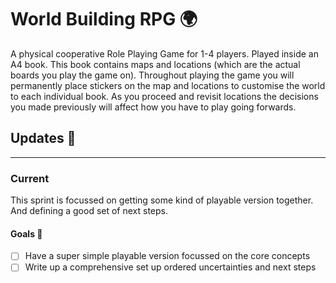 # World Building RPG 🌍

A physical cooperative Role Playing Game for 1-4 players. Played inside an A4 book. This book contains maps and locations (which are the actual boards you play the game on). Throughout playing the game you will permanently place stickers on the map and locations to customise the world to each individual book. As you proceed and revisit locations the decisions you made previously will affect how you have to play going forwards.

## Updates 🔼

---

### Current

This sprint is focussed on getting some kind of playable version together. And defining a good set of next steps.

#### Goals 🥅

- [ ] Have a super simple playable version focussed on the core concepts
- [ ] Write up a comprehensive set up ordered uncertainties and next steps
